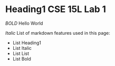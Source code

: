 # Heading1 CSE 15L Lab 1

*BOLD* Hello World

*Italic* List of markdown features used in this page:
- List Heading1
- List Italic
- List List
- List Bold

